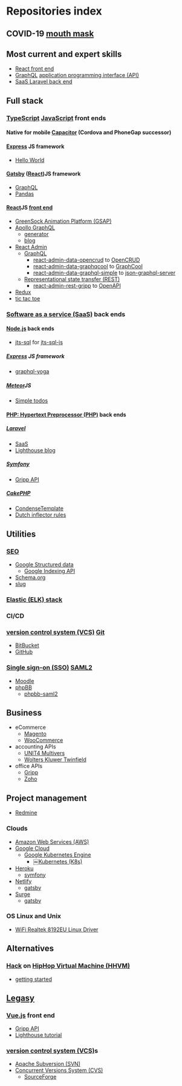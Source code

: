 # Repositories index

## COVID-19 [mouth mask](https://github.com/noud/mouth-mask)

## Most current and expert skills

- [React front end](https://github.com/noud/frontend)
- [GraphQL](https://graphql.org) [application programming interface (API)](https://en.wikipedia.org/wiki/Application_programming_interface)
- [SaaS Laravel back end](https://github.com/noud/saas)

## Full stack

### [TypeScript](https://en.wikipedia.org/wiki/TypeScript) [JavaScript](https://en.wikipedia.org/wiki/JavaScript) front ends

#### Native for mobile [Capacitor](https://capacitor.ionicframework.com/docs) (Cordova and PhoneGap successor)

#### [Express](https://expressjs.com) JS framework

- [Hello World](https://github.com/noud/express-hello-world)

#### [Gatsby](https://www.gatsbyjs.org) ([React](https://https://reactjs.org))JS framework

- [GraphQL](https://github.com/noud/gatsby-graphql-gripp)
- [Pandas](https://github.com/noud/gatsby-starter-hello-world-pandas)

#### [React](https://https://reactjs.org)JS [front end](https://github.com/noud/frontend)

- [GreenSock Animation Platform (GSAP)](https://github.com/noud/react-gsap-example)
- [Apollo GraphQL](https://www.apollographql.com/docs/react)
    - [generator](https://github.com/noud/react-graphql-code-generator)
    - [blog](https://github.com/noud/react-apollo-blog)
- [React Admin](https://github.com/noud/gripp_client_react_admin)
    -  [GraphQL](https://graphql.org)
        - [react-admin-data-opencrud](https://github.com/noud/react-admin-data-opencrud) to [OpenCRUD](https://www.opencrud.org) 
        - [react-admin-data-graphqcool](https://github.com/noud/react-admin-data-graphcool) to [GraphCool](https://github.com/prisma/graphcool-framework)
        - [react-admin-data-graphql-simple](https://github.com/noud/react-admin-data-graphql-simple) to [json-graphql-server](https://github.com/marmelab/json-graphql-server)
    - [Representational state transfer (REST)](https://en.wikipedia.org/wiki/Representational_state_transfer)
        - [react-admin-rest-gripp](https://github.com/noud/react-admin-rest-gripp) to [OpenAPI](https://swagger.io/specification)
- [Redux](https://github.com/noud/gripp_client_react_redux)
- [tic tac toe](https://github.com/noud/react-tic-tac-toe)

### [Software as a service (SaaS)](https://en.wikipedia.org/wiki/Software_as_a_service) back ends

#### [Node.js](https://nodejs.org/en) back ends

- [jts-sql](https://github.com/noud/jts-sql) for [jts-sql-js](https://github.com/noud/jts-sql-js)

##### [Express](https://expressjs.com) JS framework

- [graphql-yoga](https://github.com/prisma-labs/graphql-yoga)

##### [Meteor](https://www.meteor.com)JS

- [Simple todos](https://github.com/noud/meteor-simple-todos)

#### [PHP: Hypertext Preprocessor (PHP)](https://www.php.net) back ends

##### [Laravel](https://laravel.com)

- [SaaS](https://github.com/noud/saas)
- [Lighthouse blog](https://github.com/noud/lighthouse-tutorial)

##### [Symfony](https://symfony.com)

- [Gripp API](https://github.com/noud/gripp_symfony)

##### [CakePHP](https://cakephp.org)

- [CondenseTemplate](https://github.com/noud/cakephp-condense_template)
- [Dutch inflector rules](https://github.com/noud/cakephp-dutch)

## Utilities

### [SEO](https://github.com/noud/seo)

- [Google Structured data](https://github.com/noud/laravel-seo-google-structured-data)
    - [Google Indexing API](https://github.com/noud/laravel-seo-google-indexing-api)
- [Schema.org](https://github.com/noud/laravel-seo-schema-org)
- [slug](https://github.com/noud/https://github.com/noud/laravel-seo-slug)

### [Elastic (ELK) stack](https://www.elastic.co)

### CI/CD

### [version control system (VCS)](https://en.wikipedia.org/wiki/Version_control) [Git](https://git-scm.com)

- [BitBucket](https://bitbucket.org)
- [GitHub](https://github.com/noud/github-error)

### [Single sign-on (SSO)](https://en.wikipedia.org/wiki/Single_sign-on) [SAML2](https://en.wikipedia.org/wiki/Security_Assertion_Markup_Language)

- [Moodle](https://moodle.org/?lang=en)
- [phpBB](https://github.com/noud/sso-phpbb)
    - [phpbb-saml2](https://github.com/noud/phpbb-saml2)

## Business

- eCommerce
    - [Magento](https://magento.com/products/magento-open-source)
    - [WooCommerce](https://woocommerce.com)
- accounting APIs
    - [UNIT4 Multivers](https://api.online.unit4.nl/V18/Documentation)
    - [Wolters Kluwer Twinfield](https://taxnl.wolterskluwer.com/software-koppelingen/partner-worden/koppelen-aan-wolters-kluwer-twinfield)
- office APIs
    - [Gripp](https://www.gripp.com/support/werken-met-de-gripp-api)
    - [Zoho](https://www.zoho.com/developer/rest-api.html)

## Project management

- [Redmine](https://www.redmine.org)

### Clouds

- [Amazon Web Services (AWS)](https://aws.amazon.com)
- [Google Cloud](https://cloud.google.com/gcp)
    - [Google Kubernetes Engine](https://cloud.google.com/kubernetes-engine)
        - [￼Kubernetes (K8s)](https://kubernetes.io)
- [Heroku](https://www.heroku.com)
    - [symfony](https://github.com/noud/symfony3-heroku)
- [Netlify](https://www.netlify.com)
    - [gatsby](https://github.com/noud/gatsby-starter-hello-world-pandas)
- [Surge](https://surge.sh)
    - [gatsby](https://github.com/noud/gatsby-starter-hello-world-pandas)

### OS Linux and Unix

- [WiFi Realtek 8192EU Linux Driver](https://github.com/noud/rtl8192EU_WiFi_linux)

## Alternatives

### [Hack](https://hacklang.org) on [HipHop Virtual Machine (HHVM)](https://hhvm.com)

- [getting started](https://github.com/noud/hack-hhvm-getting-started)

## [Legasy](https://en.wikipedia.org/wiki/Legacy)

### [Vue.js](https://vuejs.org) front end

- [Gripp API](https://github.com/noud/gripp_client_vue)
- [Lighthouse tutorial](https://github.com/noud/lighthouse-tutorial)

### [version control system (VCS)](https://en.wikipedia.org/wiki/Version_control)s

- [Apache Subversion (SVN)](https://subversion.apache.org)
- [Concurrent Versions System (CVS)](https://www.nongnu.org/cvs)
    - [SourceForge](https://sourceforge.net)